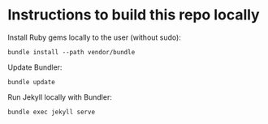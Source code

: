 # Instructions to build this repo locally
Install Ruby gems locally to the user (without sudo):

```
bundle install --path vendor/bundle
```

Update Bundler:
```
bundle update
```

Run Jekyll locally with Bundler:
```
bundle exec jekyll serve
```